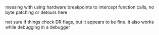 messing with using hardware breakpoints to intercept function calls,
no byte patching or detours here


not sure if things check DR flags, but it appears to be fine. it also
works while debugging in a debugger

